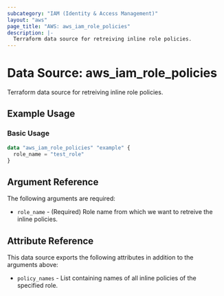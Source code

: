 ```yaml
---
subcategory: "IAM (Identity & Access Management)"
layout: "aws"
page_title: "AWS: aws_iam_role_policies"
description: |-
  Terraform data source for retreiving inline role policies.
---
```


# Data Source: aws_iam_role_policies

Terraform data source for retreiving inline role policies.

## Example Usage

### Basic Usage

```terraform
data "aws_iam_role_policies" "example" {
  role_name = "test_role"
}
```

## Argument Reference

The following arguments are required:

* `role_name` - (Required) Role name from which we want to retreive the inline policies.

## Attribute Reference

This data source exports the following attributes in addition to the arguments above:

* `policy_names` - List containing names of all inline policies of the specified role.